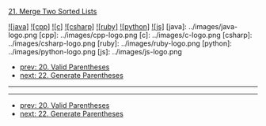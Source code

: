 [21. Merge Two Sorted Lists](https://leetcode.com/problems/merge-two-sorted-lists/)

[![java]](../java/021-merge-two-sorted-lists.md)
[![cpp]](../cpp/021-merge-two-sorted-lists.md)
[![c]](../c/021-merge-two-sorted-lists.md)
[![csharp]](../csharp/021-merge-two-sorted-lists.md)
[![ruby]](../ruby/021-merge-two-sorted-lists.md)
[![python]](../python/021-merge-two-sorted-lists.md)
[![js]](../js/021-merge-two-sorted-lists.md)
[java]: ../images/java-logo.png
[cpp]: ../images/cpp-logo.png
[c]: ../images/c-logo.png
[csharp]: ../images/csharp-logo.png
[ruby]: ../images/ruby-logo.png
[python]: ../images/python-logo.png
[js]: ../images/js-logo.png

- [prev: 20. Valid Parentheses](020-valid-parentheses.md)
- [next: 22. Generate Parentheses](022-generate-parentheses.md)

---


---

- [prev: 20. Valid Parentheses](020-valid-parentheses.md)
- [next: 22. Generate Parentheses](022-generate-parentheses.md)

